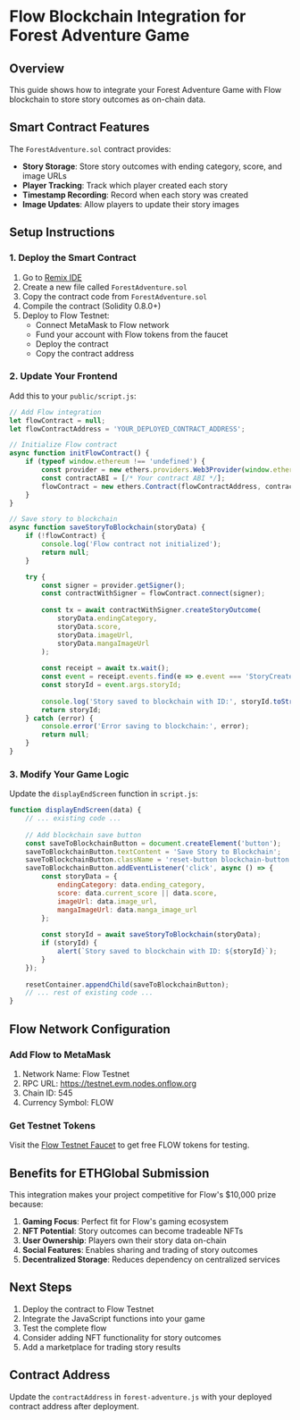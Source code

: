 # Flow Blockchain Integration for Forest Adventure Game

## Overview
This guide shows how to integrate your Forest Adventure Game with Flow blockchain to store story outcomes as on-chain data.

## Smart Contract Features

The `ForestAdventure.sol` contract provides:
- **Story Storage**: Store story outcomes with ending category, score, and image URLs
- **Player Tracking**: Track which player created each story
- **Timestamp Recording**: Record when each story was created
- **Image Updates**: Allow players to update their story images

## Setup Instructions

### 1. Deploy the Smart Contract

1. Go to [Remix IDE](https://remix.ethereum.org/)
2. Create a new file called `ForestAdventure.sol`
3. Copy the contract code from `ForestAdventure.sol`
4. Compile the contract (Solidity 0.8.0+)
5. Deploy to Flow Testnet:
   - Connect MetaMask to Flow network
   - Fund your account with Flow tokens from the faucet
   - Deploy the contract
   - Copy the contract address

### 2. Update Your Frontend

Add this to your `public/script.js`:

```javascript
// Add Flow integration
let flowContract = null;
let flowContractAddress = 'YOUR_DEPLOYED_CONTRACT_ADDRESS';

// Initialize Flow contract
async function initFlowContract() {
    if (typeof window.ethereum !== 'undefined') {
        const provider = new ethers.providers.Web3Provider(window.ethereum);
        const contractABI = [/* Your contract ABI */];
        flowContract = new ethers.Contract(flowContractAddress, contractABI, provider);
    }
}

// Save story to blockchain
async function saveStoryToBlockchain(storyData) {
    if (!flowContract) {
        console.log('Flow contract not initialized');
        return null;
    }

    try {
        const signer = provider.getSigner();
        const contractWithSigner = flowContract.connect(signer);
        
        const tx = await contractWithSigner.createStoryOutcome(
            storyData.endingCategory,
            storyData.score,
            storyData.imageUrl,
            storyData.mangaImageUrl
        );
        
        const receipt = await tx.wait();
        const event = receipt.events.find(e => e.event === 'StoryCreated');
        const storyId = event.args.storyId;
        
        console.log('Story saved to blockchain with ID:', storyId.toString());
        return storyId;
    } catch (error) {
        console.error('Error saving to blockchain:', error);
        return null;
    }
}
```

### 3. Modify Your Game Logic

Update the `displayEndScreen` function in `script.js`:

```javascript
function displayEndScreen(data) {
    // ... existing code ...
    
    // Add blockchain save button
    const saveToBlockchainButton = document.createElement('button');
    saveToBlockchainButton.textContent = 'Save Story to Blockchain';
    saveToBlockchainButton.className = 'reset-button blockchain-button';
    saveToBlockchainButton.addEventListener('click', async () => {
        const storyData = {
            endingCategory: data.ending_category,
            score: data.current_score || data.score,
            imageUrl: data.image_url,
            mangaImageUrl: data.manga_image_url
        };
        
        const storyId = await saveStoryToBlockchain(storyData);
        if (storyId) {
            alert(`Story saved to blockchain with ID: ${storyId}`);
        }
    });
    
    resetContainer.appendChild(saveToBlockchainButton);
    // ... rest of existing code ...
}
```

## Flow Network Configuration

### Add Flow to MetaMask
1. Network Name: Flow Testnet
2. RPC URL: https://testnet.evm.nodes.onflow.org
3. Chain ID: 545
4. Currency Symbol: FLOW

### Get Testnet Tokens
Visit the [Flow Testnet Faucet](https://testnet-faucet.onflow.org/) to get free FLOW tokens for testing.

## Benefits for ETHGlobal Submission

This integration makes your project competitive for Flow's $10,000 prize because:

1. **Gaming Focus**: Perfect fit for Flow's gaming ecosystem
2. **NFT Potential**: Story outcomes can become tradeable NFTs
3. **User Ownership**: Players own their story data on-chain
4. **Social Features**: Enables sharing and trading of story outcomes
5. **Decentralized Storage**: Reduces dependency on centralized services

## Next Steps

1. Deploy the contract to Flow Testnet
2. Integrate the JavaScript functions into your game
3. Test the complete flow
4. Consider adding NFT functionality for story outcomes
5. Add a marketplace for trading story results

## Contract Address
Update the `contractAddress` in `forest-adventure.js` with your deployed contract address after deployment.
